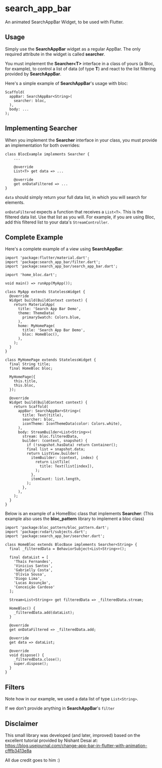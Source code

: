 # search_app_bar

An animated SearchAppBar Widget, to be used with Flutter.

## Usage

Simply use the **SearchAppBar** widget as a regular AppBar.
The only required attribute in the widget is called **searcher**.

You must implement the **Searcher\<T\>** interface in a class of yours (a Bloc, for example), to
control a list of data (of type **T**) and react to the list filtering provided by **SearchAppBar**.

Here's a simple example of **SearchAppBar**'s usage with bloc:

    Scaffold(
      appBar: SearchAppBar<String>(
        searcher: bloc,
      ),
      body: ...
    );

## Implementing Searcher

When you implement the **Searcher** interface in your class, you must provide an implementation for both overrides:
    
    class BlocExample implements Searcher {
        ...
    
        @override
        List<T> get data => ...

        @override
        get onDataFiltered => ...
    }

`data` should simply return your full data list, in which you will search for elements.

`onDataFiltered` expects a function that receives a `List<T>`. This is the filtered data list. Use that list as you will. For example, if you are using Bloc, add this filtered list to your data's `StreamController`.

## Complete Example

Here's a complete example of a view using **SearchAppBar**:

    import 'package:flutter/material.dart';
    import 'package:search_app_bar/filter.dart';
    import 'package:search_app_bar/search_app_bar.dart';

    import 'home_bloc.dart';

    void main() => runApp(MyApp());

    class MyApp extends StatelessWidget {
      @override
      Widget build(BuildContext context) {
        return MaterialApp(
          title: 'Search App Bar Demo',
          theme: ThemeData(
            primarySwatch: Colors.blue,
          ),
          home: MyHomePage(
            title: 'Search App Bar Demo',
            bloc: HomeBloc(),
          ),
        );
      }
    }

    class MyHomePage extends StatelessWidget {
      final String title;
      final HomeBloc bloc;

      MyHomePage({
        this.title,
        this.bloc,
      });

      @override
      Widget build(BuildContext context) {
        return Scaffold(
          appBar: SearchAppBar<String>(
            title: Text(title),
            searcher: bloc,
            iconTheme: IconThemeData(color: Colors.white),
          ),
          body: StreamBuilder<List<String>>(
            stream: bloc.filteredData,
            builder: (context, snapshot) {
              if (!snapshot.hasData) return Container();
              final list = snapshot.data;
              return ListView.builder(
                itemBuilder: (context, index) {
                  return ListTile(
                    title: Text(list[index]),
                  );
                },
                itemCount: list.length,
              );
            },
          ),
        );
      }
    }

Below is an example of a HomeBloc class that implements **Searcher**:
(This example also uses the **bloc_pattern** library to implement a bloc class)

    import 'package:bloc_pattern/bloc_pattern.dart';
    import 'package:rxdart/subjects.dart';
    import 'package:search_app_bar/searcher.dart';

    class HomeBloc extends BlocBase implements Searcher<String> {
      final _filteredData = BehaviorSubject<List<String>>();

      final dataList = [
        'Thaís Fernandes',
        'Vinicius Santos',
        'Gabrielly Costa',
        'Olívia Sousa',
        'Diogo Lima',
        'Lucas Assunção',
        'Conceição Cardoso'
      ];

      Stream<List<String>> get filteredData => _filteredData.stream;

      HomeBloc() {
        _filteredData.add(dataList);
      }

      @override
      get onDataFiltered => _filteredData.add;

      @override
      get data => dataList;

      @override
      void dispose() {
        _filteredData.close();
        super.dispose();
      }
    }

## Filters

Note how in our example, we used a data list of type `List<String>`.

If we don't provide anything in **SearchAppBar**'s `filter`

## Disclaimer

This small library was developed (and later, improved)
based on the excellent tutorial provided by Nishant Desai at:
https://blog.usejournal.com/change-app-bar-in-flutter-with-animation-cfffb3413e8a

All due credit goes to him :)
